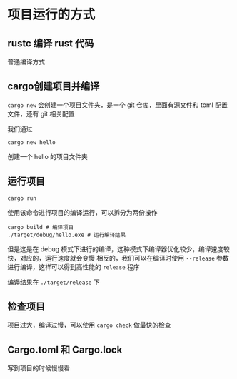 # 项目运行的方式

## rustc 编译 rust 代码

普通编译方式

## cargo创建项目并编译

`cargo new` 会创建一个项目文件夹，是一个 git 仓库，里面有源文件和 toml 配置文件，还有 git 相关配置

我们通过

```shell
cargo new hello
```

创建一个 hello 的项目文件夹

## 运行项目

```shell
cargo run
```

使用该命令进行项目的编译运行，可以拆分为两份操作

```shell
cargo build # 编译项目
./target/debug/hello.exe # 运行编译结果
```

但是这是在 debug 模式下进行的编译，这种模式下编译器优化较少，编译速度较快，对应的，运行速度就会变慢
相反的，我们可以在编译时使用 `--release` 参数进行编译，这样可以得到高性能的 `release` 程序

编译结果在 `./target/release` 下

## 检查项目

项目过大，编译过慢，可以使用 `cargo check` 做最快的检查

## Cargo.toml 和 Cargo.lock

写到项目的时候慢慢看
